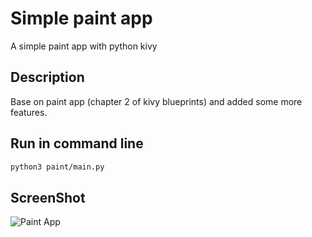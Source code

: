# Simple paint app
A simple paint app with python kivy

## Description
Base on paint app (chapter 2 of kivy blueprints) and added some more features.

## Run in command line
```bash
python3 paint/main.py
```

## ScreenShot
![Paint App](https://i.imgur.com/VjqW1hp.png)